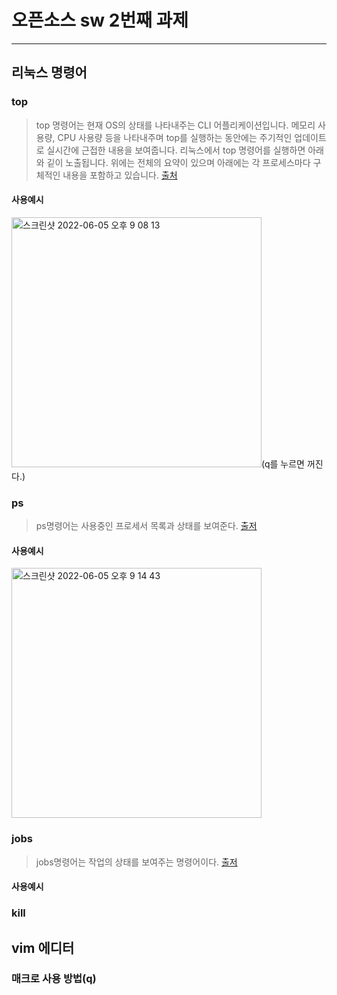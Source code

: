 # 오픈소스 sw 2번째 과제
***
## 리눅스 명령어

### top

>top 명령어는 현재 OS의 상태를 나타내주는 CLI 어플리케이션입니다.
메모리 사용량, CPU 사용량 등을 나타내주며 top를 실행하는 동안에는 주기적인 업데이트로 실시간에 근접한 내용을 보여줍니다. 
리눅스에서 top 명령어를 실행하면 아래와 깉이 노출됩니다. 위에는 전체의 요약이 있으며 아래에는 각 프로세스마다 구체적인 내용을 포함하고 있습니다.
[출처](https://sabarada.tistory.com/146)

#### 사용예시
<img width="400" alt="스크린샷 2022-06-05 오후 9 08 13" src="https://user-images.githubusercontent.com/89345428/172049719-eb66fc8b-8ba6-45f1-ad36-fd94bfa8f5c3.png">(q를 누르면 꺼진다.)

### ps


>ps명령어는 사용중인 프로세서 목록과 상태를 보여준다.
[출저](https://jhnyang.tistory.com/268)

#### 사용예시
<img width="400" alt="스크린샷 2022-06-05 오후 9 14 43" src="https://user-images.githubusercontent.com/89345428/172049932-11cc9f95-a4c7-43c7-915b-e45453b15de2.png">


### jobs

>jobs명령어는 작업의 상태를 보여주는 명령어이다.
[출저](https://hbase.tistory.com/265)

#### 사용예시


### kill

## vim 에디터

### 매크로 사용 방법(q)

